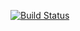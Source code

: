 [![Build Status](https://travis-ci.org/void-sector/xml-transform.svg?branch=master)](https://travis-ci.org/void-sector/xml-transform)

